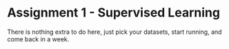 # Assignment 1 - Supervised Learning

There is nothing extra to do here, just pick your datasets, start running, and come back in a week.